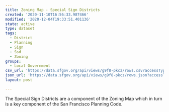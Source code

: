 ```yaml
---
title: Zoning Map - Special Sign Districts
created: '2020-11-10T16:56:33.987466'
modified: '2020-12-04T19:33:51.401136'
state: active
type: dataset
tags:
  - District
  - Planning
  - Sign
  - Ssd
  - Zoning
groups:
  - Local Government
csv_url: 'https://data.sfgov.org/api/views/g9f8-pkcz/rows.csv?accessType=DOWNLOAD'
json_url: 'https://data.sfgov.org/api/views/g9f8-pkcz/rows.json?accessType=DOWNLOAD'
layout: post

---
```

The Special Sign Districts are a component of the Zoning Map which in turn is a key component of the San Francisco Planning Code.
